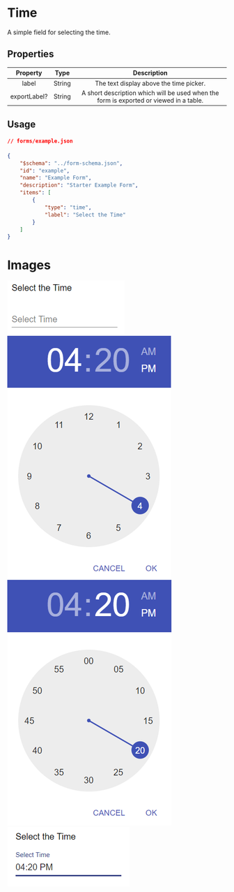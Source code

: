 # Time
A simple field for selecting the time.

## Properties

| Property |  Type  |               Description               |
|:--------:|:------:|:---------------------------------------:|
|   label  | String | The text display above the time picker. |
| exportLabel? |  String | A short description which will be used when the form is exported or viewed in a table. |

## Usage
```json
// forms/example.json

{
    "$schema": "../form-schema.json",
    "id": "example",
    "name": "Example Form",
    "description": "Starter Example Form",
    "items": [
        {
            "type": "time",
            "label": "Select the Time"
        }
    ]
}
```

# Images
![time](../img/time.png ":size=200%")
![time-hours](../img/time-hours.png ":size=200%")
![time-minutes](../img/time-minutes.png ":size=200%")
![time-filled](../img/time-filled.png ":size=200%")
